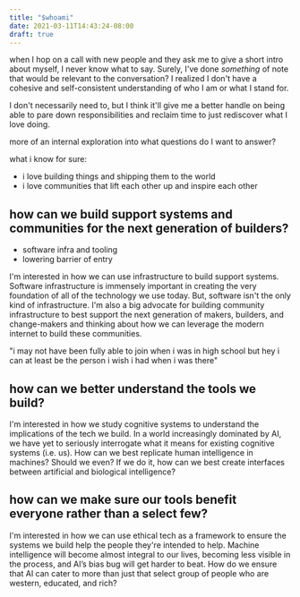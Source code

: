 ```yaml
---
title: "$whoami"
date: 2021-03-11T14:43:24-08:00
draft: true
---
```


when I hop on a call with new people and they ask me to give a short intro about myself, I never know what to say. Surely, I've done *something* of note that would be relevant to the conversation? I realized I don't have a cohesive and self-consistent understanding of who I am or what I stand for.

I don't necessarily need to, but I think it'll give me a better handle on being able to pare down responsibilities and reclaim time to just rediscover what I love doing.

more of an internal exploration into what questions do I want to answer?

what i know for sure:
* i love building things and shipping them to the world
* i love communities that lift each other up and inspire each other


## how can we build support systems and communities for the next generation of builders?
* software infra and tooling
* lowering barrier of entry


I'm interested in how we can use infrastructure to build support systems. Software infrastructure is immensely important in creating the very foundation of all of the technology we use today. But, software isn't the only kind of infrastructure. I'm also a big advocate for building community infrastructure to best support the next generation of makers, builders, and change-makers and thinking about how we can leverage the modern internet to build these communities.

"i may not have been fully able to join when i was in high school but hey i can at least be the person i wish i had when i was there"

## how can we better understand the tools we build?

I'm interested in how we study cognitive systems to understand the implications of the tech we build. In a world increasingly dominated by AI, we have yet to seriously interrogate what it means for existing cognitive systems (i.e. us). How can we best replicate human intelligence in machines? Should we even? If we do it, how can we best create interfaces between artificial and biological intelligence?

## how can we make sure our tools benefit everyone rather than a select few?

I'm interested in how we can use ethical tech as a framework to ensure the systems we build help the people they're intended to help. Machine intelligence will become almost integral to our lives, becoming less visible in the process, and AI’s bias bug will get harder to beat. How do we ensure that AI can cater to more than just that select group of people who are western, educated, and rich?
